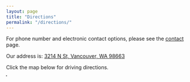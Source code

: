 ```yaml
---
layout: page
title: "Directions"
permalink: "/directions/"
---
```


For phone number and electronic contact options, please see the [contact](/contact/) page.

Our address is: [3214 N St, Vancouver, WA 98663](http://maps.google.com/maps?f=q&amp;source=s_q&amp;hl=en&amp;geocode=&amp;q=3214+N+St,+Vancouver,+WA+98663&amp;aq=0&amp;sll=37.0625,-95.677068&amp;sspn=61.540818,76.113281&amp;ie=UTF8&amp;hq=&amp;hnear=3214+N+St,+Vancouver,+Clark,+Washington+98663&amp;z=17)

Click the map below for driving directions.

<p><a href="http://maps.google.com/maps?f=q&amp;source=s_q&amp;hl=en&amp;geocode=&amp;q=3214+N+St,+Vancouver,+WA+98663&amp;aq=0&amp;sll=37.0625,-95.677068&amp;sspn=61.540818,76.113281&amp;ie=UTF8&amp;hq=&amp;hnear=3214+N+St,+Vancouver,+Clark,+Washington+98663&amp;z=17"><img border="1" src="/files/3214.png" alt="" /></a></p>

